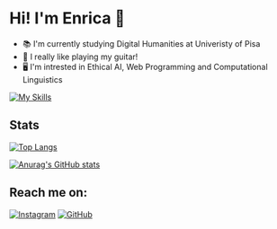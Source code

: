 ### <h1>Hi! I'm Enrica 👋</h1>

<!--
**enricadirado/enricadirado** is a ✨ _special_ ✨ repository because its `README.md` (this file) appears on your GitHub profile.

Here are some ideas to get you started:

- 🔭 I’m currently working on ...
- 🌱 I’m currently learning ...
- 👯 I’m looking to collaborate on ...
- 🤔 I’m looking for help with ...
- 💬 Ask me about ...
- 📫 How to reach me: ...
- 😄 Pronouns: ...
- ⚡ Fun fact: ...
-->

- 📚 I'm currently studying Digital Humanities at Univeristy of Pisa
- 🎸 I really like playing my guitar!
- 🖥️ I'm intrested in Ethical AI, Web Programming and Computational Linguistics

[![My Skills](https://skillicons.dev/icons?i=bootstrap,css,html,js,jquery,mysql,php,py&theme=light)](https://skillicons.dev)


### <h2>Stats</h2>
[![Top Langs](https://github-readme-stats.vercel.app/api/top-langs/?username=enricadirado&layout=compact)](https://github.com/enricadirado/github-readme-stats)

[![Anurag's GitHub stats](https://github-readme-stats.vercel.app/api?username=enricadirado)](https://github.com/enricadirado/github-readme-stats)

### <h2>Reach me on:</h2>
[![Instagram](https://img.shields.io/badge/Instagram-E4405F?style=for-the-badge&logo=instagram&logoColor=white)](https://www.instagram.com/ebb.and.flow__/)
[![GitHub](https://img.shields.io/badge/GitHub-100000?style=for-the-badge&logo=github&logoColor=white)](https://github.com/enricadirado)

